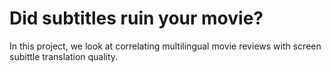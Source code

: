 # Did subtitles ruin your movie?

In this project, we look at correlating multilingual movie reviews with screen subittle translation quality.
